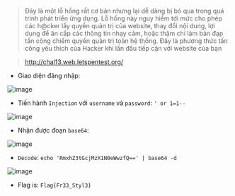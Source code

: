 
> Đây là một lỗ hổng rất cơ bản nhưng lại dễ dàng bị bỏ qua trong quá trình phát triển ứng dụng.
> Lỗ hổng này nguy hiểm tới mức cho phép các h@cker lấy quyền quản trị của website, thay đổi nội dung, lợi dụng để ăn cắp các thông tin nhạy cảm, hoặc thậm chí làm bàn đạp tấn công chiếm quyền quản trị toàn hệ thống.
> Đây là phương thức tấn công yêu thích của Hacker khi lần đầu tiếp cận với website của bạn


> http://chal13.web.letspentest.org/ 


* Giao diện đăng nhập:

![image](https://user-images.githubusercontent.com/68783065/140599978-4649991d-04fb-4d20-bc5c-898fed558b36.png)



* Tiến hành `Injection` với `username` và `password`: `' or 1=1--`



![image](https://user-images.githubusercontent.com/68783065/140599994-c850d74e-f77a-48a2-ae82-d93e6dd4fbf2.png)


* Nhận được đoạn `base64`:

![image](https://user-images.githubusercontent.com/68783065/140600018-a0a86b48-bb82-4228-9cb1-0564a5cebaef.png)


* `Decode`: `echo 'RmxhZ3tGcjMzX1N0eWwzfQ==' | base64 -d`

![image](https://user-images.githubusercontent.com/68783065/140600083-4aeb075c-a8e9-42be-b5ea-c03ae7e05664.png)



* Flag is: `Flag{Fr33_Styl3}`
